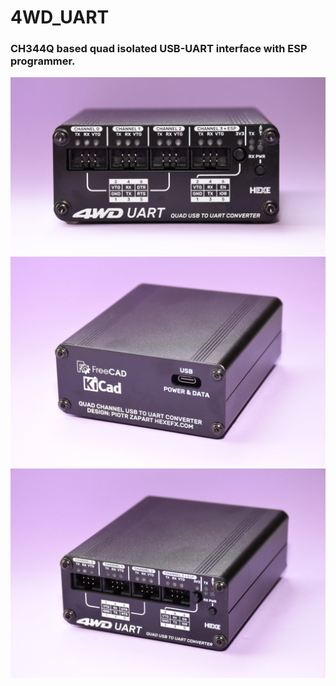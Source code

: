 # 4WD_UART
### CH344Q based quad isolated USB-UART interface with ESP programmer. 
![alt text][main_pic] 
![alt text][rear_view]
![alt text][iso_view]

[main_pic]: pics/4WD_UART_21.jpg "4WD UART front view"
[rear_view]: pics/4WD_UART_20.jpg "rear view"
[iso_view]: pics/4WD_UART_23.jpg "4WD UART"

